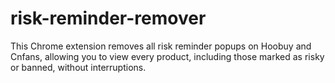 # risk-reminder-remover
This Chrome extension removes all risk reminder popups on Hoobuy and Cnfans, allowing you to view every product, including those marked as risky or banned, without interruptions.
